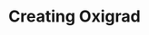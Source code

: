 ---
title: "Creating Oxigrad"
description: "A scalar-valued autograd engine written in Rust with Python bindings"
publish_date: "July 10 2025"
is_published: false
blog_tags:
- Rust
- Python
- Machine Learning
- Autograd
---